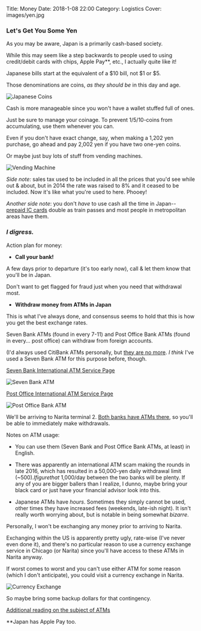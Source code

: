 Title: Money
Date: 2018-1-08 22:00
Category: Logistics
Cover: images/yen.jpg

### Let's Get You Some Yen

As you may be aware, Japan is a primarily cash-based society.

While this may seem like a step backwards to people used to using credit/debit cards with chips, Apple Pay**, etc., I actually quite like it!

Japanese bills start at the equivalent of a $10 bill, not $1 or $5.

Those denominations are coins, _as they should be_ in this day and age.

![Japanese Coins](images/coins.jpg "bottom-middle is a 5")

Cash is more manageable since you won't have a wallet stuffed full of ones.

Just be sure to manage your coinage. To prevent 1/5/10-coins from accumulating, use them whenever you can.

Even if you don't have exact change, say, when making a 1,202 yen purchase, go ahead and pay 2,002 yen if you have two one-yen coins.

Or maybe just buy lots of stuff from vending machines.

![Vending Machine](images/vending.jpg "this one is weird cheap")

_Side note:_ sales tax used to be included in all the prices that you'd see while out & about, but in 2014 the rate was raised to 8% and it ceased to be included. Now it's like what you're used to here. Phooey!

_Another side note_: you don't _have_ to use cash all the time in Japan-- [prepaid IC cards](http://youinjapan.net/moving/suica_pasmo_icoca.php) double as train passes and most people in metropolitan areas have them.

### _I digress._

Action plan for money:

- **Call your bank!**

A few days prior to departure (it's too early now), call & let them know that you'll be in Japan.

Don't want to get flagged for fraud just when you need that withdrawal most.

- **Withdraw money from ATMs in Japan**

This is what I've always done, and consensus seems to hold that this is how you get the best exchange rates.

Seven Bank ATMs (found in every 7-11) and Post Office Bank ATMs (found in every... post office) can withdraw from foreign accounts.

(I'd always used CitiBank ATMs personally, but [they are no more](http://www.findmyciti.com/jp/). _I think_ I've used a Seven Bank ATM for this purpose before, though.

[Seven Bank International ATM Service Page](https://www.sevenbank.co.jp/intlcard/card2.html)

![Seven Bank ATM](images/7bank-atm.jpg "I have never used the phone")

[Post Office International ATM Service Page](http://www.jp-bank.japanpost.jp/en/ias/en_ias_index.html)

![Post Office Bank ATM](images/yucho-atm.jpg "co-op atm where your most valuable resource is teamwork")

We'll be arriving to Narita terminal 2. [Both banks have ATMs there](https://www.narita-airport.jp/en/service/svc_12), so you'll be able to immediately make withdrawals.

Notes on ATM usage:

- You can use them (Seven Bank and Post Office Bank ATMs, at least) in English.

- There was apparently an international ATM scam making the rounds in late 2016, which has resulted in a 50,000-yen daily withdrawal limit (~$500). I figure that ~$1,000/day between the two banks will be plenty. If any of you are bigger ballers than I realize, I dunno, maybe bring your black card or just have your financial advisor look into this.

- Japanese ATMs have _hours_. Sometimes they simply cannot be used, other times they have increased fees (weekends, late-ish night). It isn't really worth worrying about, but is notable in being somewhat _bizarre_.

Personally, I won't be exchanging any money prior to arriving to Narita.

Exchanging within the US is apparently pretty ugly, rate-wise (I've never even done it), and there's no particular reason to use a currency exchange service in Chicago (or Narita) since you'll have access to these ATMs in Narita anyway.

If worst comes to worst and you can't use either ATM for some reason (which I don't anticipate), you could visit a currency exchange in Narita.

![Currency Exchange](images/exchange.png "if you must")

So maybe bring some backup dollars for that contingency.

[Additional reading on the subject of ATMs](https://www.japan-guide.com/e/e2208.html)

**Japan has Apple Pay too.